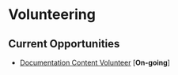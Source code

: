 # Volunteering

## Current Opportunities

- [Documentation Content Volunteer](./volunteer/document-content-volunteer.md) [**On-going**]